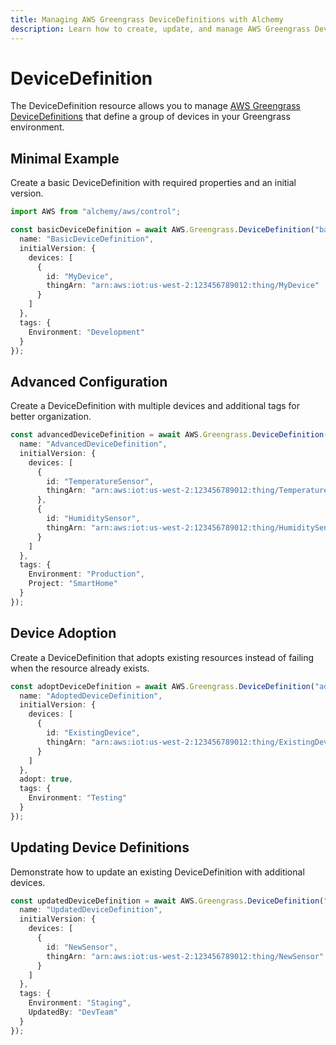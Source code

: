 ```yaml
---
title: Managing AWS Greengrass DeviceDefinitions with Alchemy
description: Learn how to create, update, and manage AWS Greengrass DeviceDefinitions using Alchemy Cloud Control.
---
```


# DeviceDefinition

The DeviceDefinition resource allows you to manage [AWS Greengrass DeviceDefinitions](https://docs.aws.amazon.com/greengrass/latest/userguide/) that define a group of devices in your Greengrass environment.

## Minimal Example

Create a basic DeviceDefinition with required properties and an initial version.

```ts
import AWS from "alchemy/aws/control";

const basicDeviceDefinition = await AWS.Greengrass.DeviceDefinition("basicDeviceDef", {
  name: "BasicDeviceDefinition",
  initialVersion: {
    devices: [
      {
        id: "MyDevice",
        thingArn: "arn:aws:iot:us-west-2:123456789012:thing/MyDevice"
      }
    ]
  },
  tags: {
    Environment: "Development"
  }
});
```

## Advanced Configuration

Create a DeviceDefinition with multiple devices and additional tags for better organization.

```ts
const advancedDeviceDefinition = await AWS.Greengrass.DeviceDefinition("advancedDeviceDef", {
  name: "AdvancedDeviceDefinition",
  initialVersion: {
    devices: [
      {
        id: "TemperatureSensor",
        thingArn: "arn:aws:iot:us-west-2:123456789012:thing/TemperatureSensor"
      },
      {
        id: "HumiditySensor",
        thingArn: "arn:aws:iot:us-west-2:123456789012:thing/HumiditySensor"
      }
    ]
  },
  tags: {
    Environment: "Production",
    Project: "SmartHome"
  }
});
```

## Device Adoption

Create a DeviceDefinition that adopts existing resources instead of failing when the resource already exists.

```ts
const adoptDeviceDefinition = await AWS.Greengrass.DeviceDefinition("adoptDeviceDef", {
  name: "AdoptedDeviceDefinition",
  initialVersion: {
    devices: [
      {
        id: "ExistingDevice",
        thingArn: "arn:aws:iot:us-west-2:123456789012:thing/ExistingDevice"
      }
    ]
  },
  adopt: true,
  tags: {
    Environment: "Testing"
  }
});
``` 

## Updating Device Definitions

Demonstrate how to update an existing DeviceDefinition with additional devices.

```ts
const updatedDeviceDefinition = await AWS.Greengrass.DeviceDefinition("updateDeviceDef", {
  name: "UpdatedDeviceDefinition",
  initialVersion: {
    devices: [
      {
        id: "NewSensor",
        thingArn: "arn:aws:iot:us-west-2:123456789012:thing/NewSensor"
      }
    ]
  },
  tags: {
    Environment: "Staging",
    UpdatedBy: "DevTeam"
  }
});
```